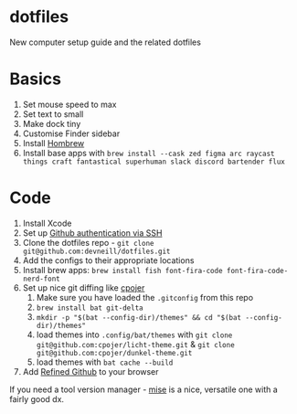 # dotfiles
New computer setup guide and the related dotfiles

# Basics

1. Set mouse speed to max
2. Set text to small
3. Make dock tiny
4. Customise Finder sidebar
5. Install [Hombrew](https://brew.sh/)
6. Install base apps with `brew install --cask zed figma arc raycast things craft fantastical superhuman slack discord bartender flux`

# Code

1. Install Xcode
2. Set up [Github authentication via SSH](https://docs.github.com/en/authentication/connecting-to-github-with-ssh/generating-a-new-ssh-key-and-adding-it-to-the-ssh-agent)
3. Clone the dotfiles repo - `git clone git@github.com:devneill/dotfiles.git`
4. Add the configs to their appropriate locations
6. Install brew apps: `brew install fish font-fira-code font-fira-code-nerd-font`
7. Set up nice git diffing like [cpojer](https://cpojer.net/posts/the-perfect-development-environment#bat-and-delta)
	1. Make sure you have loaded the `.gitconfig` from this repo
	2. `brew install bat git-delta`
	3. `mkdir -p "$(bat --config-dir)/themes" && cd "$(bat --config-dir)/themes"`
	4. load themes into `.config/bat/themes` with `git clone git@github.com:cpojer/licht-theme.git` & `git clone git@github.com:cpojer/dunkel-theme.git`
	5. load themes with `bat cache --build`
8. Add [Refined Github](https://github.com/refined-github/refined-github) to your browser


If you need a tool version manager - [mise](https://mise.jdx.dev/) is a nice, versatile one with a fairly good dx.
